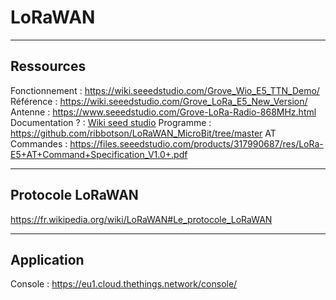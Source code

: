 # LoRaWAN

---

## Ressources

Fonctionnement : https://wiki.seeedstudio.com/Grove_Wio_E5_TTN_Demo/  
Référence : https://wiki.seeedstudio.com/Grove_LoRa_E5_New_Version/  
Antenne : https://www.seeedstudio.com/Grove-LoRa-Radio-868MHz.html  
Documentation ? : [Wiki seed studio](https://wiki.seeedstudio.com/Grove_Wio_E5_TTN_Demo/)
Programme : https://github.com/ribbotson/LoRaWAN_MicroBit/tree/master
AT Commandes : https://files.seeedstudio.com/products/317990687/res/LoRa-E5+AT+Command+Specification_V1.0+.pdf

---

## Protocole LoRaWAN

https://fr.wikipedia.org/wiki/LoRaWAN#Le_protocole_LoRaWAN

---

## Application

Console : https://eu1.cloud.thethings.network/console/  
